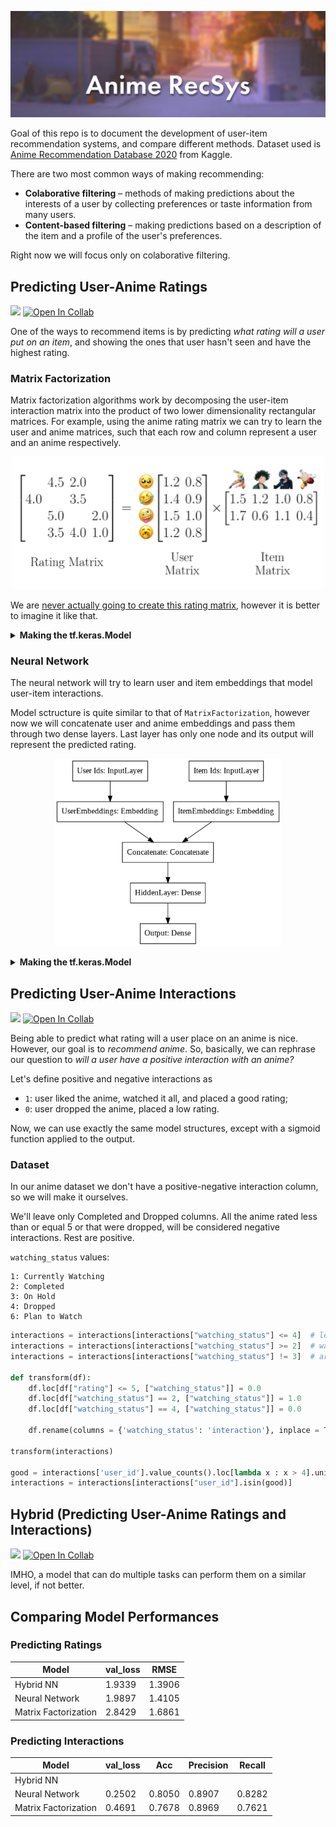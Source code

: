 ![banner](/images/banner.png)

<!-- [![](https://img.shields.io/badge/-Models-157aba?style=flat&logo=Google%20Drive&logoColor=white&labelColor=5c5c5c)](https://drive.google.com/drive/folders/1lUwT4v3Uji4JCMmjU4_qEpBQ2yl8HrYc) -->

Goal of this repo is to document the development of user-item recommendation systems, and compare different methods. Dataset used is [Anime Recommendation Database 2020](https://www.kaggle.com/hernan4444/anime-recommendation-database-2020) from Kaggle.

There are two most common ways of making recommending:
- **Colaborative filtering** – methods of making predictions about the interests of a user by collecting preferences or taste information from many users.
- **Content-based filtering** – making predictions based on a description of the item and a profile of the user's preferences.

Right now we will focus only on colaborative filtering.

## Predicting User-Anime Ratings

[![](https://img.shields.io/badge/-Open%20in%20GitHub-157aba?style=flat&logo=GitHub&logoColor=white&labelColor=5c5c5c)](/User_Anime_Rating_Predictions.ipynb)
[![Open In Collab](https://colab.research.google.com/assets/colab-badge.svg)](https://colab.research.google.com/github/nomomon/anime-recommendations/blob/master/User_Anime_Rating_Predictions.ipynb)

One of the ways to recommend items is by predicting _what rating will a user put on an item_, and showing the ones that user hasn't seen and have the highest rating.

### Matrix Factorization

Matrix factorization algorithms work by decomposing the user-item interaction matrix into the product of two lower dimensionality rectangular matrices. For example, using the anime rating matrix we can try to learn the user and anime matrices, such that each row and column represent a user and an anime respectively.

<p align="center">
 <img width="500" src="images/matrix factorization.png" />
</p>

We are [never actually going to create this rating matrix](https://www.youtube.com/watch?v=wKzdFan5FeU&t=100s), however it is better to imagine it like that.

<details>
<summary>
<b>Making the tf.keras.Model</b>
</summary>
 
Instead of user and item matrices, we will use embeddings, which will map each user and anime to a vector. In addition, we'll add a bias to each user and anime.

```python
class MatrixFactorizationModel(tf.keras.Model):
    def __init__(self, num_users, num_items, embedding_dim):
        super(MatrixFactorizationModel, self).__init__()
        
        self.embedding_dim = embedding_dim
        
        self.user_embeddings = tf.keras.layers.Embedding(num_users, embedding_dim)
        self.item_embeddings = tf.keras.layers.Embedding(num_items, embedding_dim)

        self.user_biases = tf.keras.layers.Embedding(num_users, 1)
        self.item_biases = tf.keras.layers.Embedding(num_items, 1)

        self.bias = tf.Variable(tf.zeros([1]))

        self.dropout = tf.keras.layers.Dropout(.5)

    def call(self, inputs, training = False):
        ...
```

It is a good practice to place a dropout layer over embedding layers to prevent overfitting and in turn, making features more robust. To compute the predicted rating I use the formula `prediction = (user_embedding + user_bias) * (item_embedding + item_bias) + bias`.

```python
class MatrixFactorizationModel(tf.keras.Model):
    def __init__(self, num_users, num_items, embedding_dim):
    ...
    def call(self, inputs, training = False):
        user_ids = inputs[:, 0]
        item_ids = inputs[:, 1]

        user_embedding = self.user_embeddings(user_ids) + self.user_biases(user_ids)
        item_embedding = self.item_embeddings(item_ids) + self.item_biases(item_ids)

        if training:
            user_embedding = self.dropout(user_embedding, training = training)
            item_embedding = self.dropout(item_embedding, training = training)

        user_embedding = tf.reshape(user_embedding, [-1, self.embedding_dim])
        item_embedding = tf.reshape(item_embedding, [-1, self.embedding_dim])

        dot = tf.keras.layers.Dot(axes=1)([user_embedding, item_embedding]) + self.bias

        return dot
```

To compile the model I used Adam optimizer, MSE as the loss and RMSE as a metric to keep track of. The model is ran [eagerly](https://www.tensorflow.org/guide/eager), to allow such model definition.

```python
mf_model = MatrixFactorizationModel(num_users = num_users, 
                                    num_items = num_anime, 
                                    embedding_dim = 64)

mf_model.compile(
    optimizer = tf.keras.optimizers.Adam(),
    loss = tf.keras.losses.MeanSquaredError(),
    metrics = [
        tf.keras.metrics.RootMeanSquaredError("RMSE")
    ],
    run_eagerly = True
)
```
</details>

### Neural Network

The neural network will try to learn user and item embeddings that model user-item interactions.

Model sctructure is quite similar to that of `MatrixFactorization`, however now we will concatenate user and anime embeddings and pass them through two dense layers. Last layer has only one node and its output will represent the predicted rating.

<p align="center">
 <img height="300" src="images/neural network.png" />
</p>

<details>
<summary>
<b>Making the tf.keras.Model</b>
</summary>

Let's define the user and item embeddings and the two dense layers. I used `relu` activation on the output layer because predictions non-negative numbers.
 
```python
class NeuralNetworkModel(tf.keras.Model):
    def __init__(self, num_users, num_items, embedding_dim):
        super(NeuralNetworkModel, self).__init__()
        
        self.embedding_dim = embedding_dim
        
        self.user_embeddings = tf.keras.layers.Embedding(num_users, embedding_dim)
        self.item_embeddings = tf.keras.layers.Embedding(num_items, embedding_dim)

        self.dense1 = tf.keras.layers.Dense(64, activation='relu')
        self.dense2 = tf.keras.layers.Dense(1, activation='relu')

        self.concat = tf.keras.layers.Concatenate()
        self.dropout = tf.keras.layers.Dropout(.5)

    def call(self, inputs, training = False):
        ...
```

We'll take user and item embeddings, apply dropout after each, and concatenate them. Then we'll pass them through two dense layers.
 
```python
class NeuralNetworkModel(tf.keras.Model):
    def __init__(self, num_users, num_items, embedding_dim):
    ...
    def call(self, inputs, training = False):
        user_ids = inputs[:, 0]
        item_ids = inputs[:, 1]

        user_embedding = self.user_embeddings(user_ids)
        item_embedding = self.item_embeddings(item_ids)

        if training:
            user_embedding = self.dropout(user_embedding, training = training)
            item_embedding = self.dropout(item_embedding, training = training)

        user_embedding = tf.reshape(user_embedding, [-1, self.embedding_dim])
        item_embedding = tf.reshape(item_embedding, [-1, self.embedding_dim])

        x = self.concat([user_embedding, item_embedding])
        x = self.dense1(x)
        x = self.dense2(x)

        return x
```

Similarly to `MatrixFactorization`, to compile the model I used Adam optimizer, MSE as the loss and RMSE as a metric to keep track of. The model is ran [eagerly](https://www.tensorflow.org/guide/eager), to allow such model definition.

```python
nn_model = NeuralNetworkModel(num_users = num_users, 
                              num_items = num_anime, 
                              embedding_dim = 64)

nn_model.compile(
    optimizer = tf.keras.optimizers.Adam(),
    loss = tf.keras.losses.MeanSquaredError(),
    metrics = [
        tf.keras.metrics.RootMeanSquaredError("RMSE")
    ],
    run_eagerly = True
)
```
</details>


## Predicting User-Anime Interactions

[![](https://img.shields.io/badge/-Open%20in%20GitHub-157aba?style=flat&logo=GitHub&logoColor=white&labelColor=5c5c5c)](/User_Anime_Interactions_Predictions.ipynb)
[![Open In Collab](https://colab.research.google.com/assets/colab-badge.svg)](https://colab.research.google.com/github/nomomon/anime-recommendations/blob/master/User_Anime_Interactions_Predictions.ipynb)

Being able to predict what rating will a user place on an anime is nice. However, our goal is to _recommend anime_. So, basically, we can rephrase our question to _will a user have a positive interaction with an anime?_

Let's define positive and negative interactions as
- ` 1 `: user liked the anime, watched it all, and placed a good rating;
- ` 0 `: user dropped the anime, placed a low rating.

Now, we can use exactly the same model structures, except with a sigmoid function applied to the output.

### Dataset
In our anime dataset we don't have a positive-negative interaction column, so we will make it ourselves. 

We'll leave only Completed and Dropped columns. All the anime rated less than or equal 5 or that were dropped, will be considered negative interactions. Rest are positive.

`watching_status` values:
```
1: Currently Watching
2: Completed
3: On Hold
4: Dropped
6: Plan to Watch
```

```python
interactions = interactions[interactions["watching_status"] <= 4]  # leave only
interactions = interactions[interactions["watching_status"] >= 2]  # watching_status that
interactions = interactions[interactions["watching_status"] != 3]  # are 2 or 4

def transform(df):
    df.loc[df["rating"] <= 5, ["watching_status"]] = 0.0
    df.loc[df["watching_status"] == 2, ["watching_status"]] = 1.0
    df.loc[df["watching_status"] == 4, ["watching_status"]] = 0.0

    df.rename(columns = {'watching_status': 'interaction'}, inplace = True)

transform(interactions)

good = interactions['user_id'].value_counts().loc[lambda x : x > 4].unique()  # we will consider a user if they  
interactions = interactions[interactions["user_id"].isin(good)]               # have more than 4 occurances
```


## Hybrid (Predicting User-Anime Ratings and Interactions)

[![](https://img.shields.io/badge/-Open%20in%20GitHub-157aba?style=flat&logo=GitHub&logoColor=white&labelColor=5c5c5c)](/User_Anime_Hybrid_Predictions.ipynb)
[![Open In Collab](https://colab.research.google.com/assets/colab-badge.svg)](https://colab.research.google.com/github/nomomon/anime-recommendations/blob/master/User_Anime_Hybrid_Predictions.ipynb)

IMHO, a model that can do multiple tasks can perform them on a similar level, if not better.


## Comparing Model Performances

### Predicting Ratings

| Model                | val_loss | RMSE   |
|----------------------|----------|--------|
| Hybrid NN            | 1.9339   | 1.3906 |
| Neural Network       | 1.9897   | 1.4105 |
| Matrix Factorization | 2.8429   | 1.6861 |

### Predicting Interactions

| Model                | val_loss | Acc    | Precision | Recall |
|----------------------|----------|--------|-----------|--------|
| Hybrid NN            |          |        |           |        |
| Neural Network       | 0.2502   | 0.8050 | 0.8907    | 0.8282 |
| Matrix Factorization | 0.4691   | 0.7678 | 0.8969    | 0.7621 |
